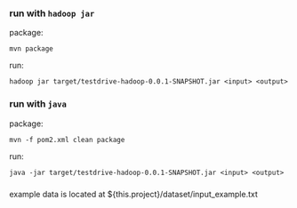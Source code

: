 

### run with `hadoop jar`
package:

    mvn package

run:

    hadoop jar target/testdrive-hadoop-0.0.1-SNAPSHOT.jar <input> <output>

### run with `java`
package:

    mvn -f pom2.xml clean package

run:

    java -jar target/testdrive-hadoop-0.0.1-SNAPSHOT.jar <input> <output>


###
example data is located at ${this.project}/dataset/input_example.txt
